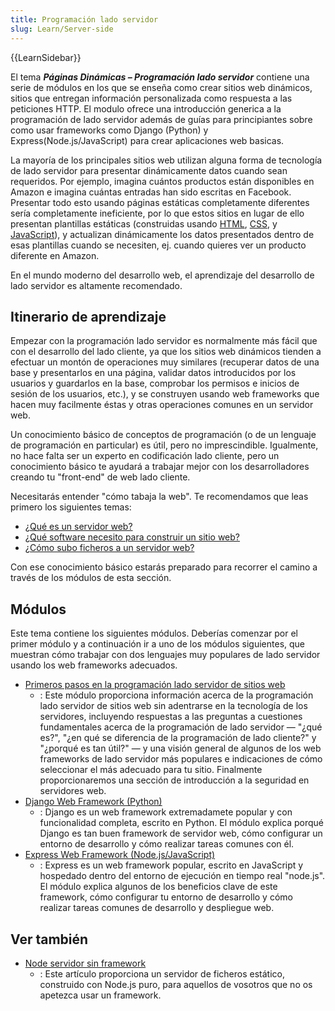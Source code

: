 ```yaml
---
title: Programación lado servidor
slug: Learn/Server-side
---
```


{{LearnSidebar}}

El tema **_Páginas Dinámicas – Programación lado servidor_** contiene una serie de módulos en los que se enseña como crear sitios web dinámicos, sitios que entregan información personalizada como respuesta a las peticiones HTTP. El modulo ofrece una introducción generica a la programación de lado servidor además de guías para principiantes sobre como usar frameworks como Django (Python) y Express(Node.js/JavaScript) para crear aplicaciones web basicas.

La mayoría de los principales sitios web utilizan alguna forma de tecnología de lado servidor para presentar dinámicamente datos cuando sean requeridos. Por ejemplo, imagina cuántos productos están disponibles en Amazon e imagina cuántas entradas han sido escritas en Facebook. Presentar todo esto usando páginas estáticas completamente diferentes sería completamente ineficiente, por lo que estos sitios en lugar de ello presentan plantillas estáticas (construidas usando [HTML](/es/docs/Learn/HTML), [CSS](/es/docs/Learn/CSS), y [JavaScript](/es/docs/Learn/JavaScript)), y actualizan dinámicamente los datos presentados dentro de esas plantillas cuando se necesiten, ej. cuando quieres ver un producto diferente en Amazon.

En el mundo moderno del desarrollo web, el aprendizaje del desarrollo de lado servidor es altamente recomendado.

## Itinerario de aprendizaje

Empezar con la programación lado servidor es normalmente más fácil que con el desarrollo del lado cliente, ya que los sitios web dinámicos tienden a efectuar un montón de operaciones muy similares (recuperar datos de una base y presentarlos en una página, validar datos introducidos por los usuarios y guardarlos en la base, comprobar los permisos e inicios de sesión de los usuarios, etc.), y se construyen usando web frameworks que hacen muy facilmente éstas y otras operaciones comunes en un servidor web.

Un conocimiento básico de conceptos de programación (o de un lenguaje de programación en particular) es útil, pero no imprescindible. Igualmente, no hace falta ser un experto en codificación lado cliente, pero un conocimiento básico te ayudará a trabajar mejor con los desarrolladores creando tu "front-end" de web lado cliente.

Necesitarás entender "cómo tabaja la web". Te recomendamos que leas primero los siguientes temas:

- [¿Qué es un servidor web?](/es/docs/Learn/Common_questions/Web_mechanics/What_is_a_web_server)
- [¿Qué software necesito para construir un sitio web?](/es/docs/Learn/Common_questions/Tools_and_setup/What_software_do_I_need)
- [¿Cómo subo ficheros a un servidor web?](/es/docs/Learn/Common_questions/Tools_and_setup/Upload_files_to_a_web_server)

Con ese conocimiento básico estarás preparado para recorrer el camino a través de los módulos de esta sección.

## Módulos

Este tema contiene los siguientes módulos. Deberías comenzar por el primer módulo y a continuación ir a uno de los módulos siguientes, que muestran cómo trabajar con dos lenguajes muy populares de lado servidor usando los web frameworks adecuados.

- [Primeros pasos en la programación lado servidor de sitios web](/es/docs/Learn/Server-side/First_steps)
  - : Este módulo proporciona información acerca de la programación lado servidor de sitios web sin adentrarse en la tecnología de los servidores, incluyendo respuestas a las preguntas a cuestiones fundamentales acerca de la programación de lado servidor — "¿qué es?", "¿en qué se diferencia de la programación de lado cliente?" y "¿porqué es tan útil?" — y una visión general de algunos de los web frameworks de lado servidor más populares e indicaciones de cómo seleccionar el más adecuado para tu sitio. Finalmente proporcionaremos una sección de introducción a la seguridad en servidores web.
- [Django Web Framework (Python)](/es/docs/Learn/Server-side/Django)
  - : Django es un web framework extremadamete popular y con funcionalidad completa, escrito en Python. El módulo explica porqué Django es tan buen framework de servidor web, cómo configurar un entorno de desarrollo y cómo realizar tareas comunes con él.
- [Express Web Framework (Node.js/JavaScript)](/es/docs/Learn/Server-side/Express_Nodejs)
  - : Express es un web framework popular, escrito en JavaScript y hospedado dentro del entorno de ejecución en tiempo real "node.js". El módulo explica algunos de los beneficios clave de este framework, cómo configurar tu entorno de desarrollo y cómo realizar tareas comunes de desarrollo y despliegue web.

## Ver también

- [Node servidor sin framework](/es/docs/Learn/Server-side/Node_server_without_framework)
  - : Este artículo proporciona un servidor de ficheros estático, construido con Node.js puro, para aquellos de vosotros que no os apetezca usar un framework.
